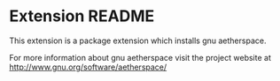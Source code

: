 # Extension README

This extension is a package extension which installs gnu aetherspace.

For more information about gnu aetherspace visit the project website at
http://www.gnu.org/software/aetherspace/

